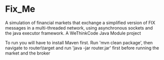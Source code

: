 # Fix_Me
A simulation of financial markets that exchange a simplified version of FIX messages in a multi-threaded network,
using asynchronous sockets and the java executor framework.
A WeThinkCode Java Module project

To run you will have to install Maven first.
Run 'mvn clean package', then navigate to router\target and run 'java -jar router.jar' first before running the market and the broker